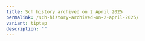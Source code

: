 ```yaml
---
title: Sch history archived on 2 April 2025
permalink: /sch-history-archived-on-2-april-2025/
variant: tiptap
description: ""
---
```

